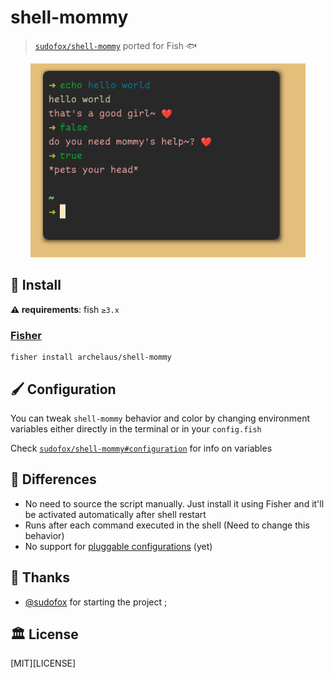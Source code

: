 # shell-mommy

> [`sudofox/shell-mommy`](https://github.com/sudofox/shell-mommy) ported for Fish 🐟

<div align=center>
  <a href="https://camo.githubusercontent.com/be014be282ef66e5c5cad19458aa61d7df6865ecbe55bcc882e0d53580f81de9/68747470733a2f2f692e696d6775722e636f6d2f424878556f68522e706e67" target=blank><img width=440 src=preview.png alt="Pure with dark colorscheme"></a>
</div>

## :rocket: Install

**:warning: requirements**: fish `≥3.x`

### [Fisher](https://github.com/jorgebucaran/fisher)

```fish
fisher install archelaus/shell-mommy
```

## :paintbrush: Configuration

You can tweak `shell-mommy` behavior and color by changing environment variables either directly in the terminal or in your `config.fish`
    
Check [`sudofox/shell-mommy#configuration`](https://github.com/sudofox/shell-mommy#configuration) for info on variables

## :electric_plug: Differences
- No need to source the script manually. Just install it using Fisher and it'll be activated automatically after shell restart
- Runs after each command executed in the shell (Need to change this behavior)
- No support for [pluggable configurations](https://github.com/sudofox/shell-mommy/issues/6) (yet)

## :clap: Thanks

- [@sudofox](https://github.com/sudofox/shell-mommy) for starting the project ;

## :classical_building: License

[MIT][LICENSE]
